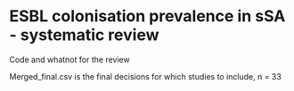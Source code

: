 # ESBL colonisation prevalence in sSA - systematic review

Code and whatnot for the review

Merged_final.csv is the final decisions for which studies to include, n = 33
